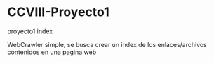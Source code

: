 # CCVIII-Proyecto1
proyecto1 index 

WebCrawler simple, se busca crear un index de los enlaces/archivos contenidos en una pagina web
